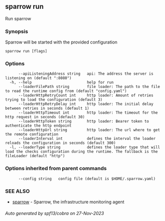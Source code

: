 ## sparrow run

Run sparrow

### Synopsis

Sparrow will be started with the provided configuration

```
sparrow run [flags]
```

### Options

```
      --apiListeningAddress string   api: The address the server is listening on (default ":8080")
  -h, --help                         help for run
      --loaderFilePath string        file loader: The path to the file to read the runtime config from (default "config.yaml")
      --loaderHttpRetryCount int     http loader: Amount of retries trying to load the configuration (default 3)
      --loaderHttpRetryDelay int     http loader: The initial delay between retries in seconds (default 1)
      --loaderHttpTimeout int        http loader: The timeout for the http request in seconds (default 30)
      --loaderHttpToken string       http loader: Bearer token to authenticate the http endpoint
      --loaderHttpUrl string         http loader: The url where to get the remote configuration
      --loaderInterval int           defines the interval the loader reloads the configuration in seconds (default 300)
  -l, --loaderType string            defines the loader type that will load the checks configuration during the runtime. The fallback is the fileLoader (default "http")
```

### Options inherited from parent commands

```
      --config string   config file (default is $HOME/.sparrow.yaml)
```

### SEE ALSO

* [sparrow](sparrow.md)	 - Sparrow, the infrastructure monitoring agent

###### Auto generated by spf13/cobra on 27-Nov-2023
